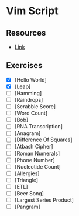 Vim Script
===

Resources
---
- [Link](https://exercism.io/my/tracks/vimscript)

Exercises
---

- [x] [Hello World]
- [x] [Leap]
- [ ] [Hamming]
- [ ] [Raindrops]
- [ ] [Scrabble Score]
- [ ] [Word Count]
- [ ] [Bob]
- [ ] [RNA Transcription]
- [ ] [Anagram]
- [ ] [Difference Of Squares]
- [ ] [Atbash Cipher]
- [ ] [Roman Numerals]
- [ ] [Phone Number]
- [ ] [Nucleotide Count]
- [ ] [Allergies]
- [ ] [Triangle]
- [ ] [ETL]
- [ ] [Beer Song]
- [ ] [Largest Series Product]
- [ ] [Pangram]
